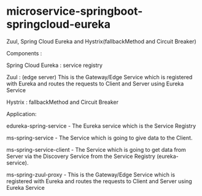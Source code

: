
# microservice-springboot-springcloud-eureka

Zuul, Spring Cloud Eureka and Hystrix(fallbackMethod and Circuit Breaker) 

Components : 

Spring Cloud Eureka : service registry

Zuul : (edge server) This is the Gateway/Edge Service which is registered with Eureka and routes the requests to Client and Server using Eureka Service


Hystrix : fallbackMethod and Circuit Breaker


Application:

edureka-spring-service  - The Eureka service which is the Service Registry

ms-spring-service - The Service which is going to give data to the Client.

ms-spring-service-client - The Service which is going to get data from Server via the Discovery Service from the Service Registry (eureka-service).

ms-spring-zuul-proxy - This is the Gateway/Edge Service which is registered with Eureka and routes the requests to Client and Server using Eureka Service
                                
                                
